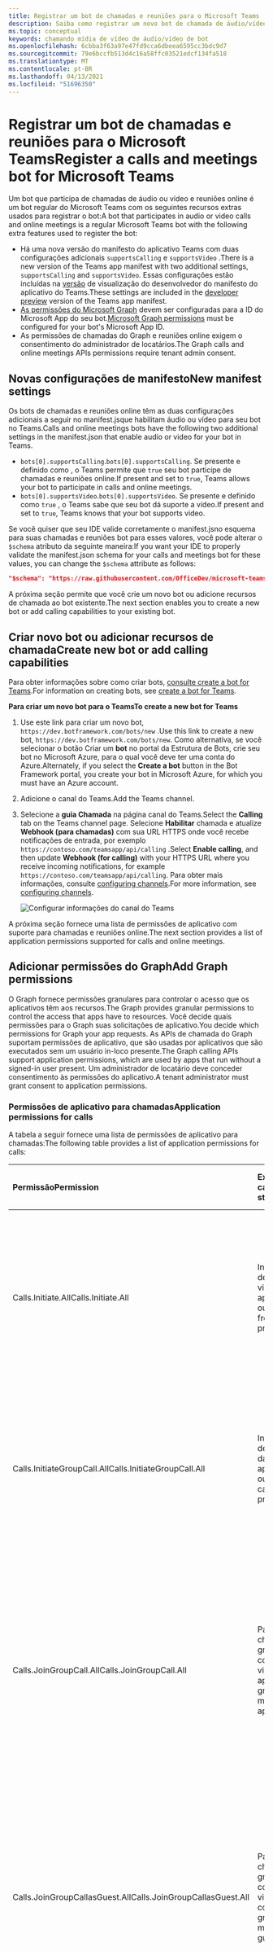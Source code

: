 ```yaml
---
title: Registrar um bot de chamadas e reuniões para o Microsoft Teams
description: Saiba como registrar um novo bot de chamada de áudio/vídeo para o Microsoft Teams
ms.topic: conceptual
keywords: chamando mídia de vídeo de áudio/vídeo de bot
ms.openlocfilehash: 6cbba3f63a97e47fd9cca6dbeea6595cc3bdc9d7
ms.sourcegitcommit: 79e6bccfb513d4c16a58ffc03521edcf134fa518
ms.translationtype: MT
ms.contentlocale: pt-BR
ms.lasthandoff: 04/13/2021
ms.locfileid: "51696350"
---
```

# <a name="register-a-calls-and-meetings-bot-for-microsoft-teams"></a><span data-ttu-id="736c0-104">Registrar um bot de chamadas e reuniões para o Microsoft Teams</span><span class="sxs-lookup"><span data-stu-id="736c0-104">Register a calls and meetings bot for Microsoft Teams</span></span>

<span data-ttu-id="736c0-105">Um bot que participa de chamadas de áudio ou vídeo e reuniões online é um bot regular do Microsoft Teams com os seguintes recursos extras usados para registrar o bot:</span><span class="sxs-lookup"><span data-stu-id="736c0-105">A bot that participates in audio or video calls and online meetings is a regular Microsoft Teams bot with the following extra features used to register the bot:</span></span>

* <span data-ttu-id="736c0-106">Há uma nova versão do manifesto do aplicativo Teams com duas configurações adicionais `supportsCalling` e `supportsVideo` .</span><span class="sxs-lookup"><span data-stu-id="736c0-106">There is a new version of the Teams app manifest with two additional settings, `supportsCalling` and `supportsVideo`.</span></span> <span data-ttu-id="736c0-107">Essas configurações estão incluídas na [versão](../../resources/dev-preview/developer-preview-intro.md) de visualização do desenvolvedor do manifesto do aplicativo do Teams.</span><span class="sxs-lookup"><span data-stu-id="736c0-107">These settings are included in the [developer preview](../../resources/dev-preview/developer-preview-intro.md) version of the Teams app manifest.</span></span>
* <span data-ttu-id="736c0-108">[As permissões do Microsoft Graph](./registering-calling-bot.md#add-graph-permissions) devem ser configuradas para a ID do Microsoft App do seu bot.</span><span class="sxs-lookup"><span data-stu-id="736c0-108">[Microsoft Graph permissions](./registering-calling-bot.md#add-graph-permissions) must be configured for your bot's Microsoft App ID.</span></span>
* <span data-ttu-id="736c0-109">As permissões de chamadas do Graph e reuniões online exigem o consentimento do administrador de locatários.</span><span class="sxs-lookup"><span data-stu-id="736c0-109">The Graph calls and online meetings APIs permissions require tenant admin consent.</span></span>

## <a name="new-manifest-settings"></a><span data-ttu-id="736c0-110">Novas configurações de manifesto</span><span class="sxs-lookup"><span data-stu-id="736c0-110">New manifest settings</span></span>

<span data-ttu-id="736c0-111">Os bots de chamadas e reuniões online têm as duas configurações adicionais a seguir no manifest.jsque habilitam áudio ou vídeo para seu bot no Teams.</span><span class="sxs-lookup"><span data-stu-id="736c0-111">Calls and online meetings bots have the following two additional settings in the manifest.json that enable audio or video for your bot in Teams.</span></span>

* <span data-ttu-id="736c0-112">`bots[0].supportsCalling`.</span><span class="sxs-lookup"><span data-stu-id="736c0-112">`bots[0].supportsCalling`.</span></span> <span data-ttu-id="736c0-113">Se presente e definido como , o Teams permite que `true` seu bot participe de chamadas e reuniões online.</span><span class="sxs-lookup"><span data-stu-id="736c0-113">If present and set to `true`, Teams allows your bot to participate in calls and online meetings.</span></span>
* <span data-ttu-id="736c0-114">`bots[0].supportsVideo`.</span><span class="sxs-lookup"><span data-stu-id="736c0-114">`bots[0].supportsVideo`.</span></span> <span data-ttu-id="736c0-115">Se presente e definido como `true` , o Teams sabe que seu bot dá suporte a vídeo.</span><span class="sxs-lookup"><span data-stu-id="736c0-115">If present and set to `true`, Teams knows that your bot supports video.</span></span>

<span data-ttu-id="736c0-116">Se você quiser que seu IDE valide corretamente o manifest.jsno esquema para suas chamadas e reuniões bot para esses valores, você pode alterar o `$schema` atributo da seguinte maneira:</span><span class="sxs-lookup"><span data-stu-id="736c0-116">If you want your IDE to properly validate the manifest.json schema for your calls and meetings bot for these values, you can change the `$schema` attribute as follows:</span></span>

```json
"$schema": "https://raw.githubusercontent.com/OfficeDev/microsoft-teams-app-schema/preview/DevPreview/MicrosoftTeams.schema.json",
```

<span data-ttu-id="736c0-117">A próxima seção permite que você crie um novo bot ou adicione recursos de chamada ao bot existente.</span><span class="sxs-lookup"><span data-stu-id="736c0-117">The next section enables you to create a new bot or add calling capabilities to your existing bot.</span></span>

## <a name="create-new-bot-or-add-calling-capabilities"></a><span data-ttu-id="736c0-118">Criar novo bot ou adicionar recursos de chamada</span><span class="sxs-lookup"><span data-stu-id="736c0-118">Create new bot or add calling capabilities</span></span>

<span data-ttu-id="736c0-119">Para obter informações sobre como criar bots, [consulte create a bot for Teams](../how-to/create-a-bot-for-teams.md).</span><span class="sxs-lookup"><span data-stu-id="736c0-119">For information on creating bots, see [create a bot for Teams](../how-to/create-a-bot-for-teams.md).</span></span>

<span data-ttu-id="736c0-120">**Para criar um novo bot para o Teams**</span><span class="sxs-lookup"><span data-stu-id="736c0-120">**To create a new bot for Teams**</span></span>

1. <span data-ttu-id="736c0-121">Use este link para criar um novo bot, `https://dev.botframework.com/bots/new` .</span><span class="sxs-lookup"><span data-stu-id="736c0-121">Use this link to create a new bot, `https://dev.botframework.com/bots/new`.</span></span> <span data-ttu-id="736c0-122">Como alternativa, se você selecionar o botão Criar um **bot** no portal da Estrutura de Bots, crie seu bot no Microsoft Azure, para o qual você deve ter uma conta do Azure.</span><span class="sxs-lookup"><span data-stu-id="736c0-122">Alternately, if you select the **Create a bot** button in the Bot Framework portal, you create your bot in Microsoft Azure, for which you must have an Azure account.</span></span>
1. <span data-ttu-id="736c0-123">Adicione o canal do Teams.</span><span class="sxs-lookup"><span data-stu-id="736c0-123">Add the Teams channel.</span></span>
1. <span data-ttu-id="736c0-124">Selecione a **guia Chamada** na página canal do Teams.</span><span class="sxs-lookup"><span data-stu-id="736c0-124">Select the **Calling** tab on the Teams channel page.</span></span> <span data-ttu-id="736c0-125">Selecione **Habilitar** chamada e atualize **Webhook (para chamadas)** com sua URL HTTPS onde você recebe notificações de entrada, por exemplo `https://contoso.com/teamsapp/api/calling` .</span><span class="sxs-lookup"><span data-stu-id="736c0-125">Select **Enable calling**, and then update **Webhook (for calling)** with your HTTPS URL where you receive incoming notifications, for example `https://contoso.com/teamsapp/api/calling`.</span></span> <span data-ttu-id="736c0-126">Para obter mais informações, consulte [configuring channels](/bot-framework/portal-configure-channels).</span><span class="sxs-lookup"><span data-stu-id="736c0-126">For more information, see [configuring channels](/bot-framework/portal-configure-channels).</span></span>

    ![Configurar informações do canal do Teams](~/assets/images/calls-and-meetings/configure-msteams-channel.png)

<span data-ttu-id="736c0-128">A próxima seção fornece uma lista de permissões de aplicativo com suporte para chamadas e reuniões online.</span><span class="sxs-lookup"><span data-stu-id="736c0-128">The next section provides a list of application permissions supported for calls and online meetings.</span></span>

## <a name="add-graph-permissions"></a><span data-ttu-id="736c0-129">Adicionar permissões do Graph</span><span class="sxs-lookup"><span data-stu-id="736c0-129">Add Graph permissions</span></span>

<span data-ttu-id="736c0-130">O Graph fornece permissões granulares para controlar o acesso que os aplicativos têm aos recursos.</span><span class="sxs-lookup"><span data-stu-id="736c0-130">The Graph provides granular permissions to control the access that apps have to resources.</span></span> <span data-ttu-id="736c0-131">Você decide quais permissões para o Graph suas solicitações de aplicativo.</span><span class="sxs-lookup"><span data-stu-id="736c0-131">You decide which permissions for Graph your app requests.</span></span> <span data-ttu-id="736c0-132">As APIs de chamada do Graph suportam permissões de aplicativo, que são usadas por aplicativos que são executados sem um usuário in-loco presente.</span><span class="sxs-lookup"><span data-stu-id="736c0-132">The Graph calling APIs support application permissions, which are used by apps that run without a signed-in user present.</span></span> <span data-ttu-id="736c0-133">Um administrador de locatário deve conceder consentimento às permissões do aplicativo.</span><span class="sxs-lookup"><span data-stu-id="736c0-133">A tenant administrator must grant consent to application permissions.</span></span>

### <a name="application-permissions-for-calls"></a><span data-ttu-id="736c0-134">Permissões de aplicativo para chamadas</span><span class="sxs-lookup"><span data-stu-id="736c0-134">Application permissions for calls</span></span>

<span data-ttu-id="736c0-135">A tabela a seguir fornece uma lista de permissões de aplicativo para chamadas:</span><span class="sxs-lookup"><span data-stu-id="736c0-135">The following table provides a list of application permissions for calls:</span></span>

|<span data-ttu-id="736c0-136">Permissão</span><span class="sxs-lookup"><span data-stu-id="736c0-136">Permission</span></span>    |<span data-ttu-id="736c0-137">Exibir cadeia de caracteres</span><span class="sxs-lookup"><span data-stu-id="736c0-137">Display string</span></span>   |<span data-ttu-id="736c0-138">Descrição</span><span class="sxs-lookup"><span data-stu-id="736c0-138">Description</span></span> |<span data-ttu-id="736c0-139">Consentimento do administrador necessário</span><span class="sxs-lookup"><span data-stu-id="736c0-139">Admin consent required</span></span> |
|:-----------------------------|:-----------------------------------------|:-----------------|:-----------------|
| <span data-ttu-id="736c0-140">Calls.Initiate.All</span><span class="sxs-lookup"><span data-stu-id="736c0-140">Calls.Initiate.All</span></span> |<span data-ttu-id="736c0-141">Inicie chamadas de saída 1:1 da visualização do aplicativo.</span><span class="sxs-lookup"><span data-stu-id="736c0-141">Initiate outgoing 1:1 calls from the app preview.</span></span> |<span data-ttu-id="736c0-142">Permite que o aplicativo faça chamadas de saída para um único usuário e transfira chamadas para usuários no diretório da sua organização, sem um usuário conectado.</span><span class="sxs-lookup"><span data-stu-id="736c0-142">Allows the app to place outbound calls to a single user and transfer calls to users in your organization’s directory, without a signed-in user.</span></span>|<span data-ttu-id="736c0-143">Sim</span><span class="sxs-lookup"><span data-stu-id="736c0-143">Yes</span></span>|
| <span data-ttu-id="736c0-144">Calls.InitiateGroupCall.All</span><span class="sxs-lookup"><span data-stu-id="736c0-144">Calls.InitiateGroupCall.All</span></span> |<span data-ttu-id="736c0-145">Inicie chamadas de grupo de saída da visualização do aplicativo.</span><span class="sxs-lookup"><span data-stu-id="736c0-145">Initiate outgoing group calls from the app preview.</span></span> |<span data-ttu-id="736c0-146">Permite que o aplicativo faça chamadas para vários usuários e adicione participantes a reuniões em sua organização, sem um usuário conectado.</span><span class="sxs-lookup"><span data-stu-id="736c0-146">Allows the app to place outbound calls to multiple users and add participants to meetings in your organization, without a signed-in user.</span></span>|<span data-ttu-id="736c0-147">Sim</span><span class="sxs-lookup"><span data-stu-id="736c0-147">Yes</span></span>|
| <span data-ttu-id="736c0-148">Calls.JoinGroupCall.All</span><span class="sxs-lookup"><span data-stu-id="736c0-148">Calls.JoinGroupCall.All</span></span> |<span data-ttu-id="736c0-149">Participe de chamadas de grupo e reuniões como uma visualização de aplicativo.</span><span class="sxs-lookup"><span data-stu-id="736c0-149">Join group calls and meetings as an app preview.</span></span> |<span data-ttu-id="736c0-150">Permite que o aplicativo ingresse em reuniões agendadas e chamadas de grupo em sua organização, sem um usuário conectado.</span><span class="sxs-lookup"><span data-stu-id="736c0-150">Allows the app to join group calls and scheduled meetings in your organization, without a signed-in user.</span></span> <span data-ttu-id="736c0-151">O aplicativo é ingressado com os privilégios de um usuário de diretório para reuniões em seu locatário.</span><span class="sxs-lookup"><span data-stu-id="736c0-151">The app is joined with the privileges of a directory user to meetings in your tenant.</span></span>|<span data-ttu-id="736c0-152">Sim</span><span class="sxs-lookup"><span data-stu-id="736c0-152">Yes</span></span>|
| <span data-ttu-id="736c0-153">Calls.JoinGroupCallasGuest.All</span><span class="sxs-lookup"><span data-stu-id="736c0-153">Calls.JoinGroupCallasGuest.All</span></span> |<span data-ttu-id="736c0-154">Participe de chamadas de grupo e reuniões como uma visualização de convidados.</span><span class="sxs-lookup"><span data-stu-id="736c0-154">Join group calls and meetings as a guest preview.</span></span> |<span data-ttu-id="736c0-155">Permite que o aplicativo ingresse anonimamente no grupo chamadas e em reuniões agendadas em sua organização, sem um usuário conectado.</span><span class="sxs-lookup"><span data-stu-id="736c0-155">Allows the app to anonymously join group calls and scheduled meetings in your organization, without a signed-in user.</span></span> <span data-ttu-id="736c0-156">O aplicativo é ingressado como convidado para reuniões em seu locatário.</span><span class="sxs-lookup"><span data-stu-id="736c0-156">The app is joined as a guest to meetings in your tenant.</span></span>|<span data-ttu-id="736c0-157">Sim</span><span class="sxs-lookup"><span data-stu-id="736c0-157">Yes</span></span>|
| <span data-ttu-id="736c0-158">Calls.AccessMedia.All</span><span class="sxs-lookup"><span data-stu-id="736c0-158">Calls.AccessMedia.All</span></span> |<span data-ttu-id="736c0-159">Acessar fluxos de mídia em uma chamada como uma visualização de aplicativo.</span><span class="sxs-lookup"><span data-stu-id="736c0-159">Access media streams in a call as an app preview.</span></span> |<span data-ttu-id="736c0-160">Permite que o aplicativo obtenha acesso direto aos fluxos de mídia em uma chamada sem um usuário conectado.</span><span class="sxs-lookup"><span data-stu-id="736c0-160">Allows the app to get direct access to media streams in a call, without a signed-in user.</span></span>|<span data-ttu-id="736c0-161">Sim</span><span class="sxs-lookup"><span data-stu-id="736c0-161">Yes</span></span>|

> [!IMPORTANT]
> <span data-ttu-id="736c0-162">Você não pode usar a API do Media Access para gravar ou persistir conteúdo de mídia de chamadas ou reuniões que seu aplicativo acessa ou derivar dados desse registro ou gravação de conteúdo de mídia.</span><span class="sxs-lookup"><span data-stu-id="736c0-162">You cannot use the Media Access API to record or otherwise persist media content from calls or meetings that your application accesses or derive data from that media content record or recording.</span></span> <span data-ttu-id="736c0-163">Primeiro, você deve chamar a [ `updateRecordingStatus` API](/graph/api/call-updaterecordingstatus) para indicar que a gravação foi iniciada e receber uma resposta de sucesso dessa API.</span><span class="sxs-lookup"><span data-stu-id="736c0-163">You must first call the [`updateRecordingStatus` API](/graph/api/call-updaterecordingstatus) to indicate that recording has begun, and receive a success reply from that API.</span></span> <span data-ttu-id="736c0-164">Se o aplicativo começar a gravar qualquer reunião ou chamada, ele deve encerrar a gravação antes de chamar a API para indicar que a `updateRecordingStatus` gravação terminou.</span><span class="sxs-lookup"><span data-stu-id="736c0-164">If your application begins recording any meeting or call, it must end the recording before calling the `updateRecordingStatus` API to indicate that the recording has ended.</span></span>

### <a name="application-permissions-for-online-meetings"></a><span data-ttu-id="736c0-165">Permissões de aplicativo para reuniões online</span><span class="sxs-lookup"><span data-stu-id="736c0-165">Application permissions for online meetings</span></span>

<span data-ttu-id="736c0-166">A tabela a seguir fornece uma lista de permissões de aplicativo para reuniões online:</span><span class="sxs-lookup"><span data-stu-id="736c0-166">The following table provides a list of application permissions for online meetings:</span></span>

|<span data-ttu-id="736c0-167">Permissão</span><span class="sxs-lookup"><span data-stu-id="736c0-167">Permission</span></span>    |<span data-ttu-id="736c0-168">Exibir cadeia de caracteres</span><span class="sxs-lookup"><span data-stu-id="736c0-168">Display string</span></span>   |<span data-ttu-id="736c0-169">Descrição</span><span class="sxs-lookup"><span data-stu-id="736c0-169">Description</span></span> |<span data-ttu-id="736c0-170">Consentimento do administrador necessário</span><span class="sxs-lookup"><span data-stu-id="736c0-170">Admin consent required</span></span> |
|:-----------------------------|:-----------------------------------------|:-----------------|:-----------------|
| <span data-ttu-id="736c0-171">OnlineMeetings.Read.All</span><span class="sxs-lookup"><span data-stu-id="736c0-171">OnlineMeetings.Read.All</span></span> |<span data-ttu-id="736c0-172">Ler detalhes da reunião online na visualização do aplicativo</span><span class="sxs-lookup"><span data-stu-id="736c0-172">Read online meeting details from the app preview</span></span>|<span data-ttu-id="736c0-173">Permite que o aplicativo leia os detalhes da reunião online em sua organização, sem um usuário in-locar.</span><span class="sxs-lookup"><span data-stu-id="736c0-173">Allows the app to read online meeting details in your organization, without a signed-in user.</span></span>|<span data-ttu-id="736c0-174">Sim</span><span class="sxs-lookup"><span data-stu-id="736c0-174">Yes</span></span>|
| <span data-ttu-id="736c0-175">OnlineMeetings.ReadWrite.All</span><span class="sxs-lookup"><span data-stu-id="736c0-175">OnlineMeetings.ReadWrite.All</span></span> |<span data-ttu-id="736c0-176">Ler e criar reuniões online na visualização do aplicativo em nome de um usuário</span><span class="sxs-lookup"><span data-stu-id="736c0-176">Read and create online meetings from the app preview on behalf of a user</span></span>|<span data-ttu-id="736c0-177">Permite que o aplicativo crie reuniões online em sua organização em nome de um usuário, sem um usuário de acesso.</span><span class="sxs-lookup"><span data-stu-id="736c0-177">Allows the app to create online meetings in your organization on behalf of a user, without a signed-in user.</span></span>|<span data-ttu-id="736c0-178">Sim</span><span class="sxs-lookup"><span data-stu-id="736c0-178">Yes</span></span>|

### <a name="assign-permissions"></a><span data-ttu-id="736c0-179">Atribuir permissões</span><span class="sxs-lookup"><span data-stu-id="736c0-179">Assign permissions</span></span>

<span data-ttu-id="736c0-180">Você deve configurar as permissões de aplicativo para seu bot antecipadamente usando o portal do [Azure](https://aka.ms/aadapplist) se preferir usar o ponto de extremidade V1 do [Azure Active Directory (AAD).](/azure/active-directory/develop/azure-ad-endpoint-comparison)</span><span class="sxs-lookup"><span data-stu-id="736c0-180">You must configure the application permissions for your bot in advance by using the [Azure portal](https://aka.ms/aadapplist) if you prefer to use the [Azure Active Directory (AAD) V1 endpoint](/azure/active-directory/develop/azure-ad-endpoint-comparison).</span></span>

### <a name="get-tenant-administrator-consent"></a><span data-ttu-id="736c0-181">Obter consentimento do administrador de locatários</span><span class="sxs-lookup"><span data-stu-id="736c0-181">Get tenant administrator consent</span></span>

<span data-ttu-id="736c0-182">Para aplicativos que usam o ponto de extremidade do AAD V1, um administrador de locatários pode consentir com as permissões do aplicativo usando o portal do [Azure](https://portal.azure.com) quando seu aplicativo estiver instalado em sua organização.</span><span class="sxs-lookup"><span data-stu-id="736c0-182">For apps using the AAD V1 endpoint, a tenant administrator can consent to the application permissions using the [Azure portal](https://portal.azure.com) when your app is installed in their organization.</span></span> <span data-ttu-id="736c0-183">Como alternativa, você pode fornecer uma experiência de assinatura em seu aplicativo por meio do qual os administradores podem consentir com as permissões configuradas.</span><span class="sxs-lookup"><span data-stu-id="736c0-183">Alternately, you can provide a sign-up experience in your app through which administrators can consent to the permissions you configured.</span></span> <span data-ttu-id="736c0-184">Depois que o consentimento do administrador é registrado pelo AAD, seu aplicativo pode solicitar tokens sem precisar solicitar consentimento novamente.</span><span class="sxs-lookup"><span data-stu-id="736c0-184">Once administrator consent is recorded by AAD, your app can request tokens without having to request consent again.</span></span>

<span data-ttu-id="736c0-185">Você pode contar com um administrador para conceder as permissões que seu aplicativo precisa no [portal do Azure.](https://portal.azure.com)</span><span class="sxs-lookup"><span data-stu-id="736c0-185">You can rely on an administrator to grant the permissions your app needs at the [Azure portal](https://portal.azure.com).</span></span> <span data-ttu-id="736c0-186">Uma opção melhor é fornecer uma experiência de assinatura para administradores usando o ponto de extremidade do AAD `/adminconsent` V2.</span><span class="sxs-lookup"><span data-stu-id="736c0-186">A better option is to provide a sign-up experience for administrators by using the AAD V2 `/adminconsent` endpoint.</span></span> <span data-ttu-id="736c0-187">Para obter mais informações, consulte [instruções sobre como construir uma URL de consentimento do administrador.](https://developer.microsoft.com/graph/docs/concepts/auth_v2_service#3-get-administrator-consent)</span><span class="sxs-lookup"><span data-stu-id="736c0-187">For more information, see [instructions on constructing an Admin consent URL](https://developer.microsoft.com/graph/docs/concepts/auth_v2_service#3-get-administrator-consent).</span></span>

> [!NOTE]
> <span data-ttu-id="736c0-188">Para construir a URL de consentimento do administrador do locatário, é necessário um URI de redirecionamento configurado ou URL de resposta no portal de [registro do aplicativo.](https://apps.dev.microsoft.com/)</span><span class="sxs-lookup"><span data-stu-id="736c0-188">To construct the tenant Admin consent URL, a configured redirect URI or reply URL in the [app registration portal](https://apps.dev.microsoft.com/) is required.</span></span> <span data-ttu-id="736c0-189">Para adicionar URLs de resposta para seu bot, acesse seu registro de bot, escolha **Opções Avançadas**  >  **Editar Manifesto do Aplicativo.**</span><span class="sxs-lookup"><span data-stu-id="736c0-189">To add reply URLs for your bot, access your bot registration, choose **Advanced Options** > **Edit Application Manifest**.</span></span> <span data-ttu-id="736c0-190">Adicione sua URL de redirecionamento à `replyUrls` coleção.</span><span class="sxs-lookup"><span data-stu-id="736c0-190">Add your redirect URL to the `replyUrls` collection.</span></span>

> [!IMPORTANT]
> <span data-ttu-id="736c0-191">Sempre que você fizer uma alteração nas permissões do aplicativo, também deverá repetir o processo de consentimento do administrador.</span><span class="sxs-lookup"><span data-stu-id="736c0-191">Anytime you make a change to your application's permissions, you must also repeat the Admin consent process.</span></span> <span data-ttu-id="736c0-192">As alterações feitas no portal de registro do aplicativo não serão refletidas até que o consentimento tenha sido reaplicado pelo administrador do locatário.</span><span class="sxs-lookup"><span data-stu-id="736c0-192">Changes made in the app registration portal are not reflected until the consent has been reapplied by the tenant's administrator.</span></span>

## <a name="next-step"></a><span data-ttu-id="736c0-193">Próxima etapa</span><span class="sxs-lookup"><span data-stu-id="736c0-193">Next step</span></span>

> [!div class="nextstepaction"]
> [<span data-ttu-id="736c0-194">Notificações de chamadas recebidas</span><span class="sxs-lookup"><span data-stu-id="736c0-194">Incoming call notifications</span></span>](~/bots/calls-and-meetings/call-notifications.md)

